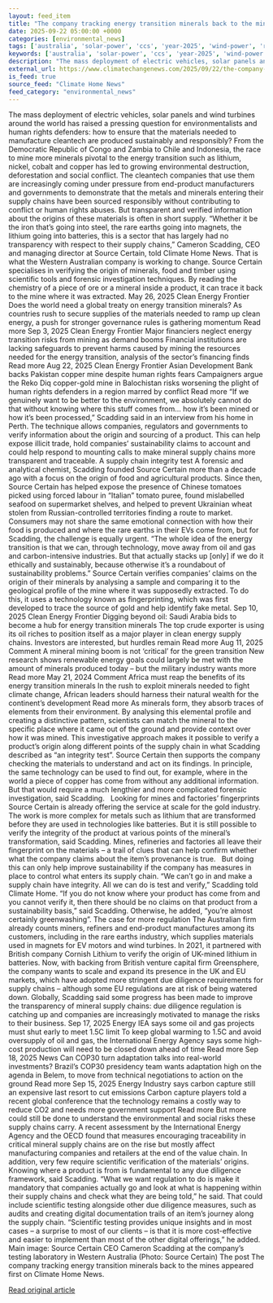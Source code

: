 ```yaml
---
layout: feed_item
title: "The company tracking energy transition minerals back to the mines"
date: 2025-09-22 05:00:00 +0000
categories: [environmental_news]
tags: ['australia', 'solar-power', 'ccs', 'year-2025', 'wind-power', 'renewable-energy', 'urgent', 'clean-energy', 'carbon-capture', 'oceania']
keywords: ['australia', 'solar-power', 'ccs', 'year-2025', 'wind-power', 'company', 'energy', 'tracking']
description: "The mass deployment of electric vehicles, solar panels and wind turbines around the world has raised a pressing question for environmentalists and human righ..."
external_url: https://www.climatechangenews.com/2025/09/22/the-company-tracking-energy-transition-minerals-back-to-the-mines/
is_feed: true
source_feed: "Climate Home News"
feed_category: "environmental_news"
---
```


The mass deployment of electric vehicles, solar panels and wind turbines around the world has raised a pressing question for environmentalists and human rights defenders: how to ensure that the materials needed to manufacture cleantech are produced sustainably and responsibly? From the Democratic Republic of Congo and Zambia to Chile and Indonesia, the race to mine more minerals pivotal to the energy transition such as lithium, nickel, cobalt and copper has led to growing environmental destruction, deforestation and social conflict. The cleantech companies that use them are increasingly coming under pressure from end-product manufacturers and governments to demonstrate that the metals and minerals entering their supply chains have been sourced responsibly without contributing to conflict or human rights abuses. But transparent and verified information about the origins of these materials is often in short supply. “Whether it be the iron that&#8217;s going into steel, the rare earths going into magnets, the lithium going into batteries, this is a sector that has largely had no transparency with respect to their supply chains,” Cameron Scadding, CEO and managing director at Source Certain, told Climate Home News. That is what the Western Australian company is working to change. Source Certain specialises in verifying the origin of minerals, food and timber using scientific tools and forensic investigation techniques. By reading the chemistry of a piece of ore or a mineral inside a product, it can trace it back to the mine where it was extracted. May 26, 2025 Clean Energy Frontier Does the world need a global treaty on energy transition minerals? As countries rush to secure supplies of the materials needed to ramp up clean energy, a push for stronger governance rules is gathering momentum Read more Sep 3, 2025 Clean Energy Frontier Major financiers neglect energy transition risks from mining as demand booms Financial institutions are lacking safeguards to prevent harms caused by mining the resources needed for the energy transition, analysis of the sector&#8217;s financing finds Read more Aug 22, 2025 Clean Energy Frontier Asian Development Bank backs Pakistan copper mine despite human rights fears Campaigners argue the Reko Diq copper-gold mine in Balochistan risks worsening the plight of human rights defenders in a region marred by conflict Read more “If we genuinely want to be better to the environment, we absolutely cannot do that without knowing where this stuff comes from… how it&#8217;s been mined or how it&#8217;s been processed,” Scadding said in an interview from his home in Perth. The technique allows companies, regulators and governments to verify information about the origin and sourcing of a product. This can help expose illicit trade, hold companies’ sustainability claims to account and could help respond to mounting calls to make mineral supply chains more transparent and traceable. A supply chain integrity test A forensic and analytical chemist, Scadding founded Source Certain more than a decade ago with a focus on the origin of food and agricultural products. Since then, Source Certain has helped expose the presence of Chinese tomatoes picked using forced labour in “Italian” tomato puree, found mislabelled seafood on supermarket shelves, and helped to prevent Ukrainian wheat stolen from Russian-controlled territories finding a route to market. Consumers may not share the same emotional connection with how their food is produced and where the rare earths in their EVs come from, but for Scadding, the challenge is equally urgent. “The whole idea of the energy transition is that we can, through technology, move away from oil and gas and carbon-intensive industries. But that actually stacks up [only] if we do it ethically and sustainably, because otherwise it’s a roundabout of sustainability problems.” Source Certain verifies companies’ claims on the origin of their minerals by analysing a sample and comparing it to the geological profile of the mine where it was supposedly extracted. To do this, it uses a technology known as fingerprinting, which was first developed to trace the source of gold and help identify fake metal. Sep 10, 2025 Clean Energy Frontier Digging beyond oil: Saudi Arabia bids to become a hub for energy transition minerals The top crude exporter is using its oil riches to position itself as a major player in clean energy supply chains. Investors are interested, but hurdles remain Read more Aug 11, 2025 Comment A mineral mining boom is not &#8216;critical&#8217; for the green transition New research shows renewable energy goals could largely be met with the amount of minerals produced today &#8211; but the military industry wants more Read more May 21, 2024 Comment Africa must reap the benefits of its energy transition minerals In the rush to exploit minerals needed to fight climate change, African leaders should harness their natural wealth for the continent&#8217;s development Read more As minerals form, they absorb traces of elements from their environment. By analysing this elemental profile and creating a distinctive pattern, scientists can match the mineral to the specific place where it came out of the ground and provide context over how it was mined. This investigative approach makes it possible to verify a product&#8217;s origin along different points of the supply chain in what Scadding described as &#8220;an integrity test&#8221;. Source Certain then supports the company checking the materials to understand and act on its findings. In principle, the same technology can be used to find out, for example, where in the world a piece of copper has come from without any additional information. But that would require a much lengthier and more complicated forensic investigation, said Scadding. &nbsp; Looking for mines and factories’ fingerprints &nbsp; Source Certain is already offering the service at scale for the gold industry. The work is more complex for metals such as lithium that are transformed before they are used in technologies like batteries. But it is still possible to verify the integrity of the product at various points of the mineral’s transformation, said Scadding. Mines, refineries and factories all leave their fingerprint on the materials &#8211; a trail of clues that can help confirm whether what the company claims about the item’s provenance is true. &nbsp; But doing this can only help improve sustainability if the company has measures in place to control what enters its supply chain. “We can&#8217;t go in and make a supply chain have integrity. All we can do is test and verify,” Scadding told Climate Home. “If you do not know where your product has come from and you cannot verify it, then there should be no claims on that product from a sustainability basis,” said Scadding. Otherwise, he added, “you’re almost certainly greenwashing”. The case for more regulation The Australian firm already counts miners, refiners and end-product manufactures among its customers, including in the rare earths industry, which supplies materials used in magnets for EV motors and wind turbines. In 2021, it partnered with British company Cornish Lithium to verify the origin of UK-mined lithium in batteries. Now, with backing from British venture capital firm Greensphere, the company wants to scale and expand its presence in the UK and EU markets, which have adopted more stringent due diligence requirements for supply chains – although some EU regulations are at risk of being watered down. Globally, Scadding said some progress has been made to improve the transparency of mineral supply chains: due diligence regulation is catching up and companies are increasingly motivated to manage the risks to their business. Sep 17, 2025 Energy IEA says some oil and gas projects must shut early to meet 1.5C limit To keep global warming to 1.5C and avoid oversupply of oil and gas, the International Energy Agency says some high-cost production will need to be closed down ahead of time Read more Sep 18, 2025 News Can COP30 turn adaptation talks into real-world investments? Brazil&#8217;s COP30 presidency team wants adaptation high on the agenda in Belem, to move from technical negotiations to action on the ground Read more Sep 15, 2025 Energy Industry says carbon capture still an expensive last resort to cut emissions Carbon capture players told a recent global conference that the technology remains a costly way to reduce CO2 and needs more government support Read more But more could still be done to understand the environmental and social risks these supply chains carry. A recent assessment by the International Energy Agency and the OECD found that measures encouraging traceability in critical mineral supply chains are on the rise but mostly affect manufacturing companies and retailers at the end of the value chain. In addition, very few require scientific verification of the materials&#8217; origins. Knowing where a product is from is fundamental to any due diligence framework, said Scadding. &#8220;What we want regulation to do is make it mandatory that companies actually go and look at what is happening within their supply chains and check what they are being told,&#8221; he said. That could include scientific testing alongside other due diligence measures, such as audits and creating digital documentation trails of an item&#8217;s journey along the supply chain. &#8220;Scientific testing provides unique insights and in most cases &#8211; a surprise to most of our clients &#8211; is that it is more cost-effective and easier to implement than most of the other digital offerings,&#8221; he added. Main image: Source Certain CEO Cameron Scadding at the company&#8217;s testing laboratory in Western Australia (Photo: Source Certain) The post The company tracking energy transition minerals back to the mines appeared first on Climate Home News.

[Read original article](https://www.climatechangenews.com/2025/09/22/the-company-tracking-energy-transition-minerals-back-to-the-mines/)
